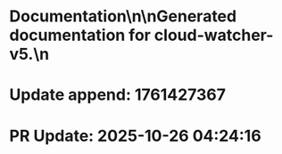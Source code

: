 # Documentation\n\nGenerated documentation for cloud-watcher-v5.\n

# Update append: 1761427367

# PR Update: 2025-10-26 04:24:16
